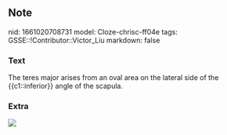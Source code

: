 ## Note
nid: 1661020708731
model: Cloze-chrisc-ff04e
tags: GSSE::!Contributor::Victor_Liu
markdown: false

### Text
The teres major arises from an oval area on the lateral side of the
<span style="color: var(--field-fg); background:
var(--field-bg);">{{c1::inferior}} <span style="color: 
 var(--field-fg); background: var(--field-bg);">angle of the
scapula</span>.</span>

### Extra
<div><img src=
"paste-f1100bcc296869ebe128f0575e83bc72a2a0a72f.jpg"></div>
